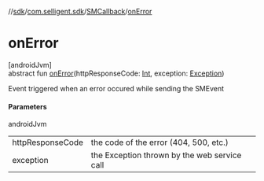 //[sdk](../../../index.md)/[com.selligent.sdk](../index.md)/[SMCallback](index.md)/[onError](on-error.md)

# onError

[androidJvm]\
abstract fun [onError](on-error.md)(httpResponseCode: [Int](https://kotlinlang.org/api/latest/jvm/stdlib/kotlin/-int/index.html), exception: [Exception](https://developer.android.com/reference/kotlin/java/lang/Exception.html))

Event triggered when an error occured while sending the SMEvent

#### Parameters

androidJvm

| | |
|---|---|
| httpResponseCode | the code of the error (404, 500, etc.) |
| exception | the Exception thrown by the web service call |
